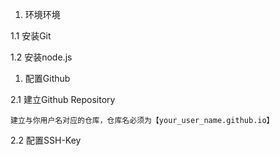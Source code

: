 1. 环境环境

1.1 安装Git

1.2 安装node.js

1. 配置Github

2.1 建立Github Repository

```
建立与你用户名对应的仓库，仓库名必须为【your_user_name.github.io】
```

2.2 配置SSH-Key

